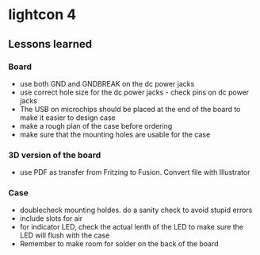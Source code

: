 # lightcon 4

## Lessons learned

### Board

- use both GND and GNDBREAK on the dc power jacks
- use correct hole size for the dc power jacks - check pins on dc power jacks
- The USB on microchips should be placed at the end of the board to make it easier to design case
- make a rough plan of the case before ordering
- make sure that the mounting holes are usable for the case

### 3D version of the board

- use PDF as transfer from Fritzing to Fusion. Convert file with Illustrator

### Case

- doublecheck mounting holdes. do a sanity check to avoid stupid errors
- include slots for air
- for indicator LED, check the actual lenth of the LED to make sure the LED will flush with the case
- Remember to make room for solder on the back of the board

